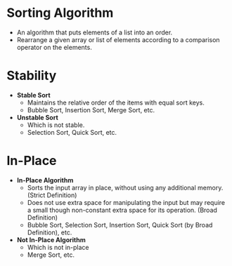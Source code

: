 # Sorting Algorithm
- An algorithm that puts elements of a list into an order.
- Rearrange a given array or list of elements according to a comparison operator on the elements.

# Stability
- **Stable Sort**
  - Maintains the relative order of the items with equal sort keys.
  - Bubble Sort, Insertion Sort, Merge Sort, etc.
- **Unstable Sort**
  - Which is not stable.
  - Selection Sort, Quick Sort, etc.
 
# In-Place
- **In-Place Algorithm**
  - Sorts the input array in place, without using any additional memory. (Strict Definition)
  - Does not use extra space for manipulating the input but may require a small though non-constant extra space for its operation. (Broad Definition)
  - Bubble Sort, Selection Sort, Insertion Sort, Quick Sort (by Broad Definition), etc.
- **Not In-Place Algorithm**
  - Which is not in-place
  - Merge Sort, etc.
